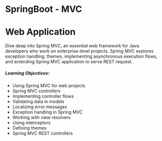 # SpringBoot - MVC
# Web Application

Dive deep into Spring MVC, an essential web framework for Java developers who work on enterprise-level projects. 
Spring MVC explores exception handling, themes, implementing asynchronous execution flows, and extending Spring MVC application to serve REST request.

##### Learning Objectives:
- Using Spring MVC for web projects
- Spring MVC controllers
- Implementing controller flows
- Validating data in models
- Localizing error messages
- Exception handling in Spring MVC
- Working with view resolvers
- Using interceptors
- Defining themes
- Spring MVC REST controllers
